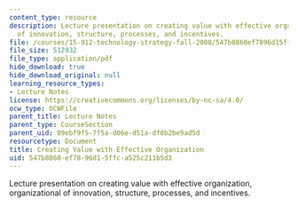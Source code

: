 ```yaml
---
content_type: resource
description: Lecture presentation on creating value with effective organization, organizational
  of innovation, structure, processes, and incentives.
file: /courses/15-912-technology-strategy-fall-2008/547b8860ef7896d15ffca525c211b5d3_lec_07.pdf
file_size: 512932
file_type: application/pdf
hide_download: true
hide_download_original: null
learning_resource_types:
- Lecture Notes
license: https://creativecommons.org/licenses/by-nc-sa/4.0/
ocw_type: OCWFile
parent_title: Lecture Notes
parent_type: CourseSection
parent_uid: 09ebf9f5-7f5a-d06e-d51a-df0b2be9ad5d
resourcetype: Document
title: Creating Value with Effective Organization
uid: 547b8860-ef78-96d1-5ffc-a525c211b5d3
---
```

Lecture presentation on creating value with effective organization, organizational of innovation, structure, processes, and incentives.